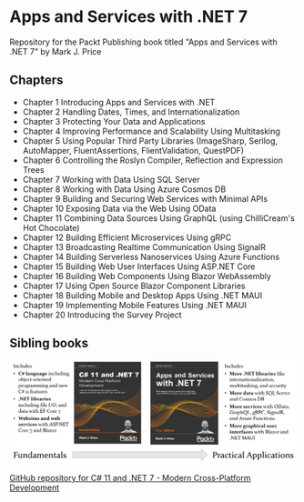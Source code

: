 # Apps and Services with .NET 7
Repository for the Packt Publishing book titled "Apps and Services with .NET 7" by Mark J. Price

## Chapters
- Chapter 1 Introducing Apps and Services with .NET
- Chapter 2 Handling Dates, Times, and Internationalization
- Chapter 3 Protecting Your Data and Applications
- Chapter 4 Improving Performance and Scalability Using Multitasking
- Chapter 5 Using Popular Third Party Libraries (ImageSharp, Serilog, AutoMapper, FluentAssertions, FlientValidation, QuestPDF)
- Chapter 6 Controlling the Roslyn Compiler, Reflection and Expression Trees
- Chapter 7 Working with Data Using SQL Server
- Chapter 8 Working with Data Using Azure Cosmos DB
- Chapter 9 Building and Securing Web Services with Minimal APIs
- Chapter 10 Exposing Data via the Web Using OData
- Chapter 11 Combining Data Sources Using GraphQL (using ChilliCream's Hot Chocolate)
- Chapter 12 Building Efficient Microservices Using gRPC
- Chapter 13 Broadcasting Realtime Communication Using SignalR
- Chapter 14 Building Serverless Nanoservices Using Azure Functions
- Chapter 15 Building Web User Interfaces Using ASP.NET Core
- Chapter 16 Building Web Components Using Blazor WebAssembly
- Chapter 17 Using Open Source Blazor Component Libraries
- Chapter 18 Building Mobile and Desktop Apps Using .NET MAUI
- Chapter 19 Implementing Mobile Features Using .NET MAUI
- Chapter 20 Introducing the Survey Project

## Sibling books
![Sibling books](B18857_01_01.png)

[GitHub repository for C# 11 and .NET 7 - Modern Cross-Platform Development](https://github.com/markjprice/cs11dotnet7)